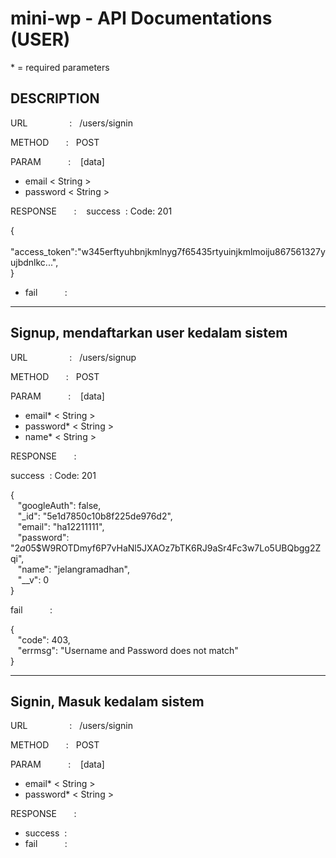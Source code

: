 # mini-wp - API Documentations (USER)

\* = required parameters

## DESCRIPTION
URL &nbsp;&nbsp;&nbsp;&nbsp;&nbsp;&nbsp;&nbsp;&nbsp;&nbsp;&nbsp;&nbsp;&nbsp;&nbsp;&nbsp;&nbsp;&nbsp;: 
&nbsp;&nbsp;/users/signin

METHOD &nbsp;&nbsp;&nbsp;&nbsp;&nbsp;&nbsp;: 
&nbsp;&nbsp;POST

PARAM&nbsp;&nbsp;&nbsp;&nbsp;&nbsp;&nbsp;&nbsp;&nbsp;&nbsp;&nbsp;&nbsp;: 
&nbsp;&nbsp;
[data]
  - email < String >
  - password < String >

RESPONSE &nbsp;&nbsp;&nbsp;&nbsp;&nbsp;&nbsp;: 
&nbsp;&nbsp;
success &nbsp;: 
Code: 201

{</br>
&nbsp;&nbsp;  "access_token":"w345erftyuhbnjkmlnyg7f65435rtyuinjkmlmoiju867561327yujbdnlkc...",</br>
}
* fail &nbsp;&nbsp;&nbsp;&nbsp;&nbsp;&nbsp;&nbsp;&nbsp;&nbsp;&nbsp;:

---
## Signup, mendaftarkan user kedalam sistem

URL &nbsp;&nbsp;&nbsp;&nbsp;&nbsp;&nbsp;&nbsp;&nbsp;&nbsp;&nbsp;&nbsp;&nbsp;&nbsp;&nbsp;&nbsp;&nbsp;: 
&nbsp;&nbsp;/users/signup

METHOD &nbsp;&nbsp;&nbsp;&nbsp;&nbsp;&nbsp;: 
&nbsp;&nbsp;POST

PARAM&nbsp;&nbsp;&nbsp;&nbsp;&nbsp;&nbsp;&nbsp;&nbsp;&nbsp;&nbsp;&nbsp;: 
&nbsp;&nbsp;
[data]
  - email* < String >
  - password* < String >
  - name* < String >

RESPONSE &nbsp;&nbsp;&nbsp;&nbsp;&nbsp;&nbsp;: 
&nbsp;&nbsp;

success &nbsp;: 
Code: 201

{</br>
&nbsp;&nbsp;  "googleAuth": false,</br>
&nbsp;&nbsp;	"_id": "5e1d7850c10b8f225de976d2",</br>
&nbsp;&nbsp;  "email": "ha12211111",</br>
&nbsp;&nbsp;  "password": "$2a$05$W9ROTDmyf6P7vHaNl5JXAOz7bTK6RJ9aSr4Fc3w7Lo5UBQbgg2Zqi",</br>
&nbsp;&nbsp;  "name": "jelangramadhan",</br>
&nbsp;&nbsp;  "__v": 0</br>
}

fail &nbsp;&nbsp;&nbsp;&nbsp;&nbsp;&nbsp;&nbsp;&nbsp;&nbsp;&nbsp;:

{</br>
&nbsp;&nbsp;  "code": 403,<br>
&nbsp;&nbsp;  "errmsg": "Username and Password does not match"<br>
}

---
## Signin, Masuk kedalam sistem

URL &nbsp;&nbsp;&nbsp;&nbsp;&nbsp;&nbsp;&nbsp;&nbsp;&nbsp;&nbsp;&nbsp;&nbsp;&nbsp;&nbsp;&nbsp;&nbsp;: 
&nbsp;&nbsp;/users/signin

METHOD &nbsp;&nbsp;&nbsp;&nbsp;&nbsp;&nbsp;: 
&nbsp;&nbsp;POST

PARAM&nbsp;&nbsp;&nbsp;&nbsp;&nbsp;&nbsp;&nbsp;&nbsp;&nbsp;&nbsp;&nbsp;: 
&nbsp;&nbsp;
[data]
  - email* < String >
  - password* < String >


RESPONSE &nbsp;&nbsp;&nbsp;&nbsp;&nbsp;&nbsp;: 
&nbsp;&nbsp;
* success &nbsp;:
* fail &nbsp;&nbsp;&nbsp;&nbsp;&nbsp;&nbsp;&nbsp;&nbsp;&nbsp;&nbsp;:
